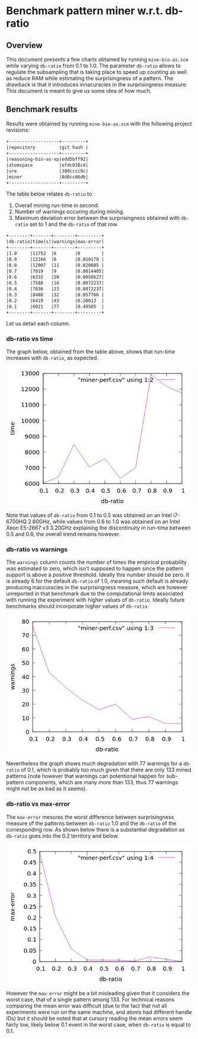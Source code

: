 # Benchmark pattern miner w.r.t. db-ratio

## Overview

This document presents a few charts obtained by running
`mine-bio-as.scm` while varying `db-ratio` from 0.1 to 1.0.  The
parameter `db-ratio` allows to regulate the subsampling that is taking
place to speed up counting as well as reduce RAM while estimating the
surprisingness of a pattern.  The drawback is that it introduces
innacuracies in the surprisingness measure.  This document is meant to
give us some idea of how much.

## Benchmark results

Results were obtained by running `mine-bio-as.scm` with the following
project revisions:

```
+-------------------+---------+
|repository         |git hash |
+-------------------+---------+
|reasoning-bio-as-xp|edd5bff92|
|atomspace          |efdc038cd|
|ure                |380cccc9c|
|miner              |8d0cc06db|
+-------------------+---------+
```

The table below relates `db-ratio` to

1. Overall mining run-time in second.
2. Number of warnings occuring during mining.
3. Maximum deviation error between the surprisingness obtained with
   `db-ratio` set to 1 and the `db-ratio` of that row.

```
+--------+-------+--------+---------+
|db-ratio|time(s)|warnings|max-error|
+--------+-------+--------+---------+
|1.0     |11752  |6       |0        |
|0.9     |12166  |6       |0.010170 |
|0.8     |12907  |11      |0.020805 |
|0.7     |7019   |9       |0.0014405|
|0.6     |6332   |20      |0.0058627|
|0.5     |7588   |16      |0.0072237|
|0.4     |7036   |23      |0.0072237|
|0.3     |8488   |32      |0.057766 |
|0.2     |6419   |43      |0.20612  |
|0.1     |6021   |77      |0.49585  |
+--------+-------+--------+---------+
```

Let us detail each column.

### db-ratio vs time

The graph below, obtained from the table above, shows that run-time
increases with `db-ratio`, as expected.

![db-ratio-vs-time](miner-perf-db-ratio-time.png)

Note that values of `db-ratio` from 0.1 to 0.5 was obtained on an
Intel i7-6700HQ 2.60GHz, while values from 0.6 to 1.0 was obtained on
an Intel Xeon E5-2667 v3 3.20GHz explaining the discontinuity in
run-time between 0.5 and 0.6, the overall trend remains however.

### db-ratio vs warnings

The `warnings` column counts the number of times the empirical
probability was estimated to zero, which isn't supposed to happen
since the pattern support is above a positive threshold.  Ideally this
number should be zero.  It is already 6 for the default `db-ratio` of
1.0, meaning such default is already producing inaccuracies in the
surprisingness measure, which are however unreported in that benchmark
due to the computational limits associated with running the experiment
with higher values of `db-ratio`.  Ideally future benchmarks should
incorporate higher values of `db-ratio`.

![db-ratio-vs-warnings](miner-perf-db-ratio-warnings.png)

Nevertheless the graph shows much degradation with 77 warnings for a
`db-ratio` of 0.1, which is probably too much given that there are
only 133 mined patterns (note however that warnings can potentional
happen for sub-pattern components, which are many more than 133, thus
77 warnings might not be as bad as it seems).

### db-ratio vs max-error

The `max-error` mesures the worst difference between surprisingness
measure of the patterns between `db-ratio` 1.0 and the `db-ratio` of
the corresponding row.  As shown below there is a substantial
degradation as `db-ratio` goes into the 0.2 territory and below.

![db-ratio-vs-max-error](miner-perf-db-ratio-max-error.png)

However the `max-error` might be a bit misleading given that it
considers the worst case, that of a single pattern among 133.  For
technical reasons comparing the mean error was difficult (due to the
fact that not all experiments were run on the same machine, and atoms
had different handle IDs) but it should be noted that at cursory
reading the mean errors seem fairly low, likely below 0.1 event in the
worst case, when `db-ratio` is equal to 0.1.

